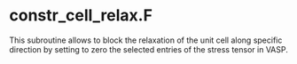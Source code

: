 # constr_cell_relax.F
This subroutine allows to block the relaxation of the unit cell along specific direction by setting to zero the selected entries of the stress tensor in VASP.
